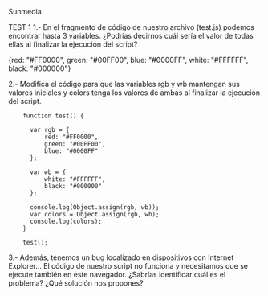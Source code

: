 Sunmedia

TEST 1
1.- En el fragmento de código de nuestro archivo (test.js) podemos encontrar hasta 3 variables. ¿Podrías decirnos cuál sería el valor de todas ellas al finalizar la ejecución del script?

  {red: "#FF0000", green: "#00FF00", blue: "#0000FF", white: "#FFFFFF", black: "#000000"}

2.- Modifica el código para que las variables rgb y wb mantengan sus valores iniciales y colors tenga los valores de ambas al finalizar la ejecución del script.

        function test() {

          var rgb = {
              red: "#FF0000",
              green: "#00FF00",
              blue: "#0000FF"
          };

          var wb = {
              white: "#FFFFFF",
              black: "#000000"
          };

          console.log(Object.assign(rgb, wb));
          var colors = Object.assign(rgb, wb);
          console.log(colors);
        }

        test();


3.- Además, tenemos un bug localizado en dispositivos con Internet Explorer… El código de nuestro script no funciona y necesitamos que se ejecute también en este navegador. ¿Sabrías identificar cuál es el problema? ¿Qué solución nos propones?
